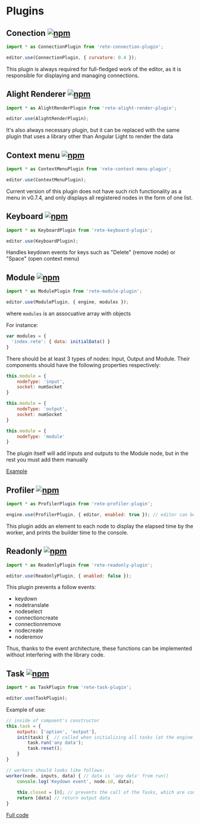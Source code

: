 Plugins
=

Conection [![npm](https://img.shields.io/npm/v/rete-connection-plugin.svg)](https://www.npmjs.com/package/rete-connection-plugin)
-

```js
import * as ConnectionPlugin from 'rete-connection-plugin';

editor.use(ConnectionPlugin, { curvature: 0.4 });
```
This plugin is always required for full-fledged work of the editor, as it is responsible for displaying and managing connections.


Alight Renderer [![npm](https://img.shields.io/npm/v/rete-alight-render-plugin.svg)](https://www.npmjs.com/package/rete-alight-render-plugin)
-

```js
import * as AlightRenderPlugin from 'rete-alight-render-plugin';

editor.use(AlightRenderPlugin);
```
It's also always necessary plugin, but it can be replaced with the same plugin that uses a library other than Angular Light to render the data


Context menu [![npm](https://img.shields.io/npm/v/rete-context-menu-plugin.svg)](https://www.npmjs.com/package/rete-context-menu-plugin)
-

```js
import * as ContextMenuPlugin from 'rete-context-menu-plugin';

editor.use(ContextMenuPlugin);
```
Current version of this plugin does not have such rich functionality as a menu in v0.7.4, and only displays all registered nodes in the form of one list.

Keyboard [![npm](https://img.shields.io/npm/v/rete-keyboard-plugin.svg)](https://www.npmjs.com/package/rete-keyboard-plugin)
-

```js
import * as KeyboardPlugin from 'rete-keyboard-plugin';

editor.use(KeyboardPlugin);
```
Handles keydown events for keys such as "Delete" (remove node) or "Space" (open context menu)

Module [![npm](https://img.shields.io/npm/v/rete-module-plugin.svg)](https://www.npmjs.com/package/rete-module-plugin)
-

```js
import * as ModulePlugin from 'rete-module-plugin';

editor.use(ModulePlugin, { engine, modules });
```

where `modules` is an assocuative array with objects

For instance:

```js
var modules = {
  'index.rete': { data: initialData() }
}
```

There should be at least 3 types of nodes: Input, Output and Module. Their components should have the following properties respectively:
```js
this.module = {
    nodeType: 'input',
    socket: numSocket
}

this.module = {
    nodeType: 'output',
    socket: numSocket
}

this.module = {
    nodeType: 'module'
}
```

The plugin itself will add inputs and outputs to the Module node, but in the rest you must add them manually


[Example](https://github.com/retejs/examples/tree/master/Module)

Profiler [![npm](https://img.shields.io/npm/v/rete-profiler-plugin.svg)](https://www.npmjs.com/package/rete-profiler-plugin)
-

```js
import * as ProfilerPlugin from 'rete-profiler-plugin';

engine.use(ProfilerPlugin, { editor, enabled: true }); // editor can be optional
```

This plugin adds an element to each node to display the elapsed time by the worker, and prints the builder time to the console.

Readonly [![npm](https://img.shields.io/npm/v/rete-readonly-plugin.svg)](https://www.npmjs.com/package/rete-readonly-plugin)
-

```js
import * as ReadonlyPlugin from 'rete-readonly-plugin';

editor.use(ReadonlyPlugin, { enabled: false });
```

This plugin prevents a follow events:

- keydown
- nodetranslate
- nodeselect
- connectioncreate
- connectionremove
- nodecreate
- noderemov

Thus, thanks to the event architecture, these functions can be implemented without interfering with the library code.

Task [![npm](https://img.shields.io/npm/v/rete-task-plugin.svg)](https://www.npmjs.com/package/rete-task-plugin)
-

```js
import * as TaskPlugin from 'rete-task-plugin';

editor.use(TaskPlugin);
```

Example of use:

```js
// inside of compoent's constructor
this.task = {
    outputs: ['option', 'output'],
    init(task) {  // сalled when initializing all tasks (at the engine.process())
        task.run('any data');
        task.reset();
    }
}

// workers should looks like follows:
worker(node, inputs, data) { // data is 'any data' from run()
    console.log('Keydown event', node.id, data);
    
    this.closed = [0]; // prevents the call of the Tasks, which are connected to the current task through the first 'option' socket
    return [data] // return output data
}
```

[Full code](https://github.com/retejs/examples/tree/master/Tasks)